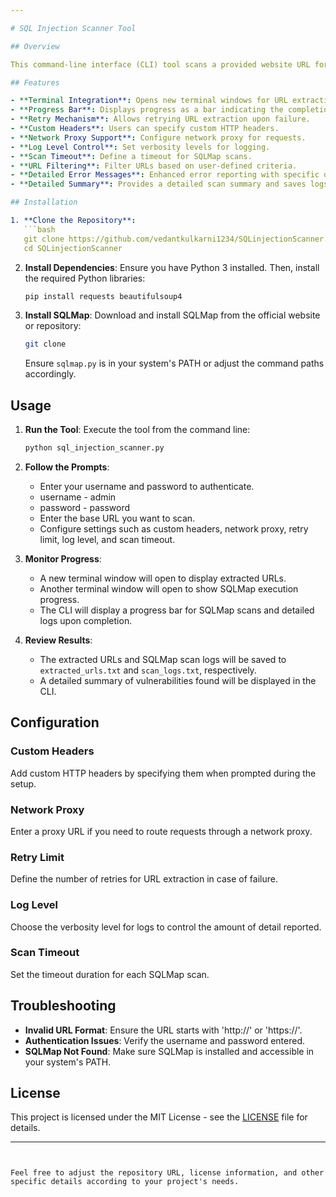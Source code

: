 ```yaml
---

# SQL Injection Scanner Tool

## Overview

This command-line interface (CLI) tool scans a provided website URL for URLs containing 'id' parameters and performs SQL injection vulnerability testing using SQLMap. The tool is designed to be user-friendly and provides detailed progress updates and logging capabilities.

## Features

- **Terminal Integration**: Opens new terminal windows for URL extraction and SQLMap process.
- **Progress Bar**: Displays progress as a bar indicating the completion percentage.
- **Retry Mechanism**: Allows retrying URL extraction upon failure.
- **Custom Headers**: Users can specify custom HTTP headers.
- **Network Proxy Support**: Configure network proxy for requests.
- **Log Level Control**: Set verbosity levels for logging.
- **Scan Timeout**: Define a timeout for SQLMap scans.
- **URL Filtering**: Filter URLs based on user-defined criteria.
- **Detailed Error Messages**: Enhanced error reporting with specific details.
- **Detailed Summary**: Provides a detailed scan summary and saves logs to a file.

## Installation

1. **Clone the Repository**:
   ```bash
   git clone https://github.com/vedantkulkarni1234/SQLinjectionScanner.git
   cd SQLinjectionScanner
   ```

2. **Install Dependencies**:
   Ensure you have Python 3 installed. Then, install the required Python libraries:
   ```bash
   pip install requests beautifulsoup4
   ```

3. **Install SQLMap**:
   Download and install SQLMap from the official website or repository:
   ```bash
   git clone 
   ```

   Ensure `sqlmap.py` is in your system's PATH or adjust the command paths accordingly.

## Usage

1. **Run the Tool**:
   Execute the tool from the command line:
   ```bash
   python sql_injection_scanner.py
   ```

2. **Follow the Prompts**:
   - Enter your username and password to authenticate.
   - username - admin
   - password - password 
   - Enter the base URL you want to scan.
   - Configure settings such as custom headers, network proxy, retry limit, log level, and scan timeout.

3. **Monitor Progress**:
   - A new terminal window will open to display extracted URLs.
   - Another terminal window will open to show SQLMap execution progress.
   - The CLI will display a progress bar for SQLMap scans and detailed logs upon completion.

4. **Review Results**:
   - The extracted URLs and SQLMap scan logs will be saved to `extracted_urls.txt` and `scan_logs.txt`, respectively.
   - A detailed summary of vulnerabilities found will be displayed in the CLI.

## Configuration

### Custom Headers
Add custom HTTP headers by specifying them when prompted during the setup.

### Network Proxy
Enter a proxy URL if you need to route requests through a network proxy.

### Retry Limit
Define the number of retries for URL extraction in case of failure.

### Log Level
Choose the verbosity level for logs to control the amount of detail reported.

### Scan Timeout
Set the timeout duration for each SQLMap scan.

## Troubleshooting

- **Invalid URL Format**: Ensure the URL starts with 'http://' or 'https://'.
- **Authentication Issues**: Verify the username and password entered.
- **SQLMap Not Found**: Make sure SQLMap is installed and accessible in your system's PATH.

## License

This project is licensed under the MIT License - see the [LICENSE](LICENSE) file for details.

---
```


Feel free to adjust the repository URL, license information, and other specific details according to your project's needs.
